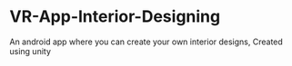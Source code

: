 # VR-App-Interior-Designing

An android app where you can create your own interior designs, Created using unity
